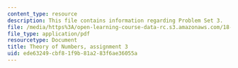 ```yaml
---
content_type: resource
description: This file contains information regarding Problem Set 3.
file: /media/https%3A/open-learning-course-data-rc.s3.amazonaws.com/18-781-theory-of-numbers-spring-2012/ede63249cbf81f9b81a283f6ae36055a_MIT18_781S12_pset3.pdf
file_type: application/pdf
resourcetype: Document
title: Theory of Numbers, assignment 3
uid: ede63249-cbf8-1f9b-81a2-83f6ae36055a
---
```

